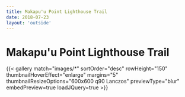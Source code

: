 ```yaml
---
title: Makapu'u Point Lighthouse Trail
date: 2018-07-23
layout: 'outside'
---
```


# Makapu'u Point Lighthouse Trail

{{< gallery match="images/*" sortOrder="desc" rowHeight="150" thumbnailHoverEffect="enlarge" margins="5" thumbnailResizeOptions="600x600 q90 Lanczos" previewType="blur" embedPreview=true loadJQuery=true >}}
